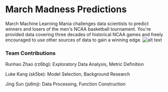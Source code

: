 # March Madness Predictions
March Machine Learning Mania challenges data scientists to predict winners and losers of the men's NCAA basketball tournament.
You're provided data covering three decades of historical NCAA games and freely encouraged to use other sources of data to gain a winning edge.
![alt text](https://github.com/jingsun1996/sys6018-finalproject/blob/master/bball-logo.png)
### Team Contributions
 Runhao Zhao (rz6bg): Exploratory Data Analysis, Metric Definition

 Luke Kang (sk5be): Model Selection, Background Research

 Jing Sun (js6mj): Data Processing, Function Construction
